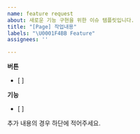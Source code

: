 ```yaml
---
name: feature request
about: 새로운 기능 구현을 위한 이슈 템플릿입니다.
title: "[Page] 작업내용"
labels: "\U0001F4BB Feature"
assignees: ''

---
```


**버튼**
- [ ] 

**기능**
- [ ] 

추가 내용의 경우 하단에 적어주세요.
